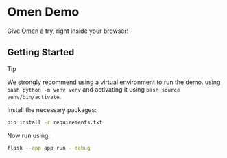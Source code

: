 # Omen Demo
Give [Omen](https://github.com/omen-osdev/omen) a try, right inside your browser!

## Getting Started

> [!TIP]
> We strongly recommend using a virtual environment to run the demo. using ```bash python -m venv venv``` and activating it using ```bash source venv/bin/activate```.

Install the necessary packages:
```bash
pip install -r requirements.txt
```

Now run using:
```bash
flask --app app run --debug
```

